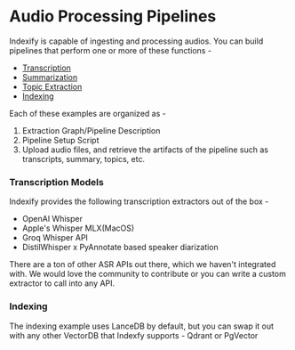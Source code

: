 # Audio Processing Pipelines

Indexify is capable of ingesting and processing audios. You can build pipelines that perform one or more of these functions - 
- [Transcription](transcription)
- [Summarization](summarization)
- [Topic Extraction](topic_extraction)
- [Indexing](indexing)

Each of these examples are organized as - 
1. Extraction Graph/Pipeline Description
2. Pipeline Setup Script
3. Upload audio files, and retrieve the artifacts of the pipeline such as transcripts, summary, topics, etc.


### Transcription Models 
Indexify provides the following transcription extractors out of the box - 
- OpenAI Whisper
- Apple's Whisper MLX(MacOS)
- Groq Whisper API
- DistilWhisper x PyAnnotate based speaker diarization

There are a ton of other ASR APIs out there, which we haven't integrated with. We would love the community to contribute or you can write a custom extractor to call into any API.

### Indexing 
The indexing example uses LanceDB by default, but you can swap it out with any other VectorDB that Indexfy supports - Qdrant or PgVector
